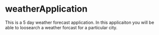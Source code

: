# weatherApplication

This is a 5 day weather forecast application. In this applicaiton you will be able to loosearch a weather forcast for a particular city.


